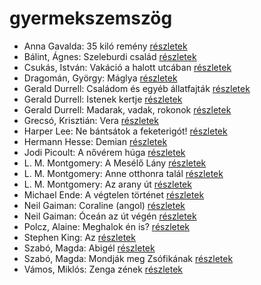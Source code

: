 # gyermekszemszög

- Anna Gavalda: 35 kiló remény [részletek](../_details/Anna%20Gavalda.md#id_1308)
- Bálint, Ágnes: Szeleburdi család [részletek](../_details/B%C3%A1lint%2C%20%C3%81gnes.md#id_161)
- Csukás, István: Vakáció a halott utcában [részletek](../_details/Csuk%C3%A1s%2C%20Istv%C3%A1n.md#id_1412)
- Dragomán, György: Máglya [részletek](../_details/Dragom%C3%A1n%2C%20Gy%C3%B6rgy.md#id_1194)
- Gerald Durrell: Családom és egyéb állatfajták [részletek](../_details/Gerald%20Durrell.md#id_50)
- Gerald Durrell: Istenek kertje [részletek](../_details/Gerald%20Durrell.md#id_868)
- Gerald Durrell: Madarak, vadak, rokonok [részletek](../_details/Gerald%20Durrell.md#id_867)
- Grecsó, Krisztián: Vera [részletek](../_details/Grecs%C3%B3%2C%20Kriszti%C3%A1n.md#id_1224)
- Harper Lee: Ne bántsátok a feketerigót! [részletek](../_details/Harper%20Lee.md#id_987)
- Hermann Hesse: Demian [részletek](../_details/Hermann%20Hesse.md#id_399)
- Jodi Picoult: A nővérem húga [részletek](../_details/Jodi%20Picoult.md#id_350)
- L. M. Montgomery: A Mesélő Lány [részletek](../_details/L.%20M.%20Montgomery.md#id_492)
- L. M. Montgomery: Anne otthonra talál [részletek](../_details/L.%20M.%20Montgomery.md#id_488)
- L. M. Montgomery: Az arany út [részletek](../_details/L.%20M.%20Montgomery.md#id_491)
- Michael Ende: A végtelen történet [részletek](../_details/Michael%20Ende.md#id_353)
- Neil Gaiman: Coraline (angol) [részletek](../_details/Neil%20Gaiman.md#id_1431)
- Neil Gaiman: Óceán az út végén [részletek](../_details/Neil%20Gaiman.md#id_1433)
- Polcz, Alaine: Meghalok én is? [részletek](../_details/Polcz%2C%20Alaine.md#id_1441)
- Stephen King: Az [részletek](../_details/Stephen%20King.md#id_555)
- Szabó, Magda: Abigél [részletek](../_details/Szab%C3%B3%2C%20Magda.md#id_1338)
- Szabó, Magda: Mondják meg Zsófikának [részletek](../_details/Szab%C3%B3%2C%20Magda.md#id_1346)
- Vámos, Miklós: Zenga zének [részletek](../_details/V%C3%A1mos%2C%20Mikl%C3%B3s.md#id_604)